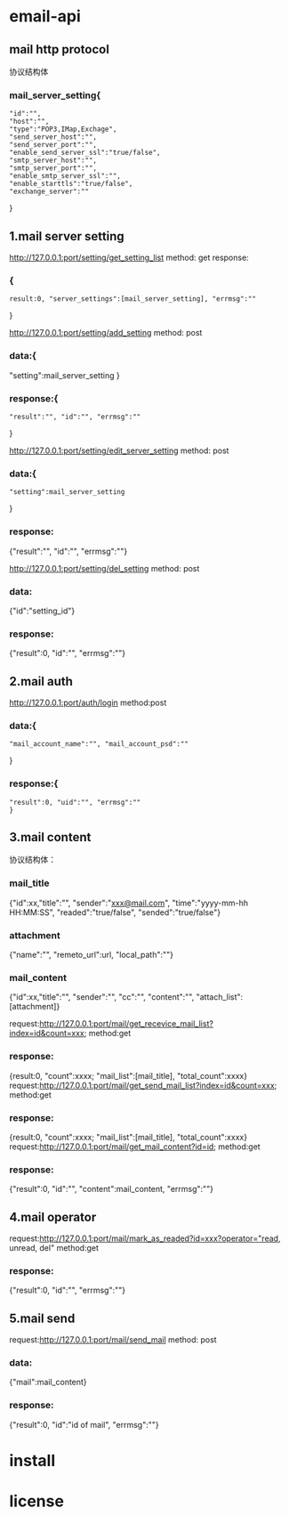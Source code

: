 # email-api
## mail http protocol

协议结构体
### mail_server_setting{
    "id":"",
    "host":"",
    "type":"POP3,IMap,Exchage",
    "send_server_host":"",
    "send_server_port":"",
    "enable_send_server_ssl":"true/false",
    "smtp_server_host":"",
    "smtp_server_port":"",
    "enable_smtp_server_ssl":"",
    "enable_starttls":"true/false",
    "exchange_server":""
}

## 1.mail server setting
http://127.0.0.1:port/setting/get_setting_list
method: get
response:
### {
    result:0, "server_settings":[mail_server_setting], "errmsg":""
}

http://127.0.0.1:port/setting/add_setting
method: post
### data:{
"setting":mail_server_setting
}
### response:{
    "result":"", "id":"", "errmsg":""
}

http://127.0.0.1:port/setting/edit_server_setting
method: post
### data:{
    "setting":mail_server_setting
}
### response:
{"result":"", "id":"", "errmsg":""}

http://127.0.0.1:port/setting/del_setting
method: post
### data:
{"id":"setting_id"}
### response:
{"result":0, "id":"", "errmsg":""}

## 2.mail auth
http://127.0.0.1:port/auth/login
method:post
### data:{
    "mail_account_name":"", "mail_account_psd":""
}
### response:{
    "result":0, "uid":"", "errmsg":""
    }

## 3.mail content
协议结构体：
### mail_title
{"id":xx,"title":"", "sender":"xxx@mail.com", "time":"yyyy-mm-hh HH:MM:SS", "readed":"true/false",       "sended":"true/false"}
### attachment
{"name":"", "remeto_url":url, "local_path":""}
### mail_content
{"id":xx,"title":"", "sender":"", "cc":"", "content":"", "attach_list":[attachment]}

request:http://127.0.0.1:port/mail/get_recevice_mail_list?index=id&count=xxx;
method:get
### response:
{result:0, "count":xxxx; "mail_list":[mail_title], "total_count":xxxx}
request:http://127.0.0.1:port/mail/get_send_mail_list?index=id&count=xxx;
method:get
### response:
{result:0, "count":xxxx; "mail_list":[mail_title], "total_count":xxxx}
request:http://127.0.0.1:port/mail/get_mail_content?id=id;
method:get
### response:
{"result":0, "id":"", "content":mail_content, "errmsg":""}

## 4.mail operator
request:http://127.0.0.1:port/mail/mark_as_readed?id=xxx?operator="read, unread, del"
method:get
### response:
{"result":0, "id":"", "errmsg":""}
## 5.mail send
request:http://127.0.0.1:port/mail/send_mail
method: post
### data:
{"mail":mail_content}
### response:
{"result":0, "id":"id of mail", "errmsg":""}

# install

# license
